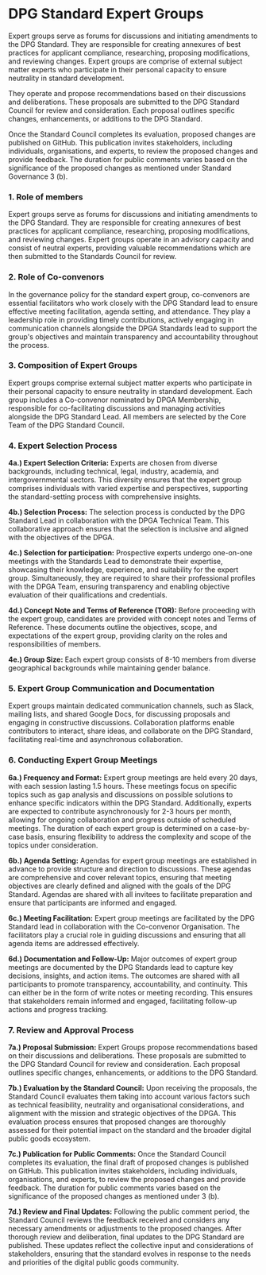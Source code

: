# DPG Standard Expert Groups
Expert groups serve as forums for discussions and initiating amendments to the DPG Standard. They are responsible for creating annexures of best practices for applicant compliance, researching, proposing modifications, and reviewing changes. Expert groups are comprise of external subject matter experts who participate in their personal capacity to ensure neutrality in standard development. 

They operate and propose recommendations based on their discussions and deliberations. These proposals are submitted to the DPG Standard Council for review and consideration. Each proposal outlines specific changes, enhancements, or additions to the DPG Standard.

Once the Standard Council completes its evaluation, proposed changes are published on GitHub. This publication invites stakeholders, including individuals, organisations, and experts, to review the proposed changes and provide feedback. The duration for public comments varies based on the significance of the proposed changes as mentioned under Standard Governance 3 (b).

### 1. Role of members
Expert groups serve as forums for discussions and initiating amendments to the DPG Standard. They are responsible for creating annexures of best practices for applicant compliance, researching, proposing modifications, and reviewing changes. Expert groups operate in an advisory capacity and consist of neutral experts, providing valuable recommendations which are then submitted to the Standards Council for review.

### 2. Role of Co-convenors
In the governance policy for the standard expert group, co-convenors are essential facilitators who work closely with the DPG Standard lead to ensure effective meeting facilitation, agenda setting, and attendance. They play a leadership role in providing timely contributions, actively engaging in communication channels alongside the DPGA Standards lead to support the group's objectives and maintain transparency and accountability throughout the process.

### 3. Composition of Expert Groups
Expert groups comprise external subject matter experts who participate in their personal capacity to ensure neutrality in standard development. Each group includes a Co-convenor nominated by DPGA Membership, responsible for co-facilitating discussions and managing activities alongside the DPG Standard Lead. All members are selected by the Core Team of the DPG Standard Council.

### 4. Expert Selection Process
**4a.) Expert Selection Criteria:**
Experts are chosen from diverse backgrounds, including technical, legal, industry, academia, and intergovernmental sectors. This diversity ensures that the expert group comprises individuals with varied expertise and perspectives, supporting the standard-setting process with comprehensive insights.

**4b.) Selection Process:**
The selection process is conducted by the DPG Standard Lead in collaboration with the DPGA Technical Team. This collaborative approach ensures that the selection is inclusive and aligned with the objectives of the DPGA.

**4c.) Selection for participation:**
Prospective experts undergo one-on-one meetings with the Standards Lead to demonstrate their expertise, showcasing their knowledge, experience, and suitability for the expert group. Simultaneously, they are required to share their professional profiles with the DPGA Team, ensuring transparency and enabling objective evaluation of their qualifications and credentials.

**4d.) Concept Note and Terms of Reference (TOR):**
Before proceeding with the expert group, candidates are provided with concept notes and Terms of Reference. These documents outline the objectives, scope, and expectations of the expert group, providing clarity on the roles and responsibilities of members.

**4e.) Group Size:**
Each expert group consists of 8-10 members from diverse geographical backgrounds while maintaining gender balance.

### 5. Expert Group Communication and Documentation
Expert groups maintain dedicated communication channels, such as Slack, mailing lists, and shared Google Docs, for discussing proposals and engaging in constructive discussions. Collaboration platforms enable contributors to interact, share ideas, and collaborate on the DPG Standard, facilitating real-time and asynchronous collaboration.

### 6. Conducting Expert Group Meetings
**6a.) Frequency and Format:**
Expert group meetings are held every 20 days, with each session lasting 1.5 hours. These meetings focus on specific topics such as gap analysis and discussions on possible solutions to enhance specific indicators within the DPG Standard. Additionally, experts are expected to contribute asynchronously for 2-3 hours per month, allowing for ongoing collaboration and progress outside of scheduled meetings. The duration of each expert group is determined on a case-by-case basis, ensuring flexibility to address the complexity and scope of the topics under consideration.

**6b.) Agenda Setting:**
Agendas for expert group meetings are established in advance to provide structure and direction to discussions. These agendas are comprehensive and cover relevant topics, ensuring that meeting objectives are clearly defined and aligned with the goals of the DPG Standard. Agendas are shared with all invitees to facilitate preparation and ensure that participants are informed and engaged.

**6c.) Meeting Facilitation:**
Expert group meetings are facilitated by the DPG Standard lead in collaboration with the Co-convenor Organisation. The facilitators play a crucial role in guiding discussions and ensuring that all agenda items are addressed effectively.

**6d.) Documentation and Follow-Up:**
Major outcomes of expert group meetings are documented by the DPG Standards lead to capture key decisions, insights, and action items.  The outcomes are shared with all participants to promote transparency, accountability, and continuity. This can either be in the form of write notes or meeting recording.  This ensures that stakeholders remain informed and engaged, facilitating follow-up actions and progress tracking.

### 7. Review and Approval Process
**7a.) Proposal Submission:**
Expert Groups propose recommendations based on their discussions and deliberations. These proposals are submitted to the DPG Standard Council for review and consideration. Each proposal outlines specific changes, enhancements, or additions to the DPG Standard.

**7b.) Evaluation by the Standard Council:**
Upon receiving the proposals, the Standard Council evaluates them taking into account various factors such as technical feasibility, neutrality and organisational considerations, and alignment with the mission and strategic objectives of the DPGA. This evaluation process ensures that proposed changes are thoroughly assessed for their potential impact on the standard and the broader digital public goods ecosystem.

**7c.) Publication for Public Comments:**
Once the Standard Council completes its evaluation, the final draft of proposed changes is published on GitHub. 
This publication invites stakeholders, including individuals, organisations, and experts, to review the proposed changes and provide feedback. The duration for public comments varies based on the significance of the proposed changes as mentioned under 3 (b).

**7d.) Review and Final Updates:**
Following the public comment period, the Standard Council reviews the feedback received and considers any necessary amendments or adjustments to the proposed changes. After thorough review and deliberation, final updates to the DPG Standard are published. These updates reflect the collective input and considerations of stakeholders, ensuring that the standard evolves in response to the needs and priorities of the digital public goods community.

